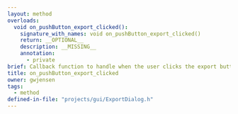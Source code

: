 ```yaml
---
layout: method
overloads:
  void on_pushButton_export_clicked():
    signature_with_names: void on_pushButton_export_clicked()
    return: __OPTIONAL__
    description: __MISSING__
    annotation:
      - private
brief: Callback function to handle when the user clicks the export button.
title: on_pushButton_export_clicked
owner: gwjensen
tags:
  - method
defined-in-file: "projects/gui/ExportDialog.h"
---
```

